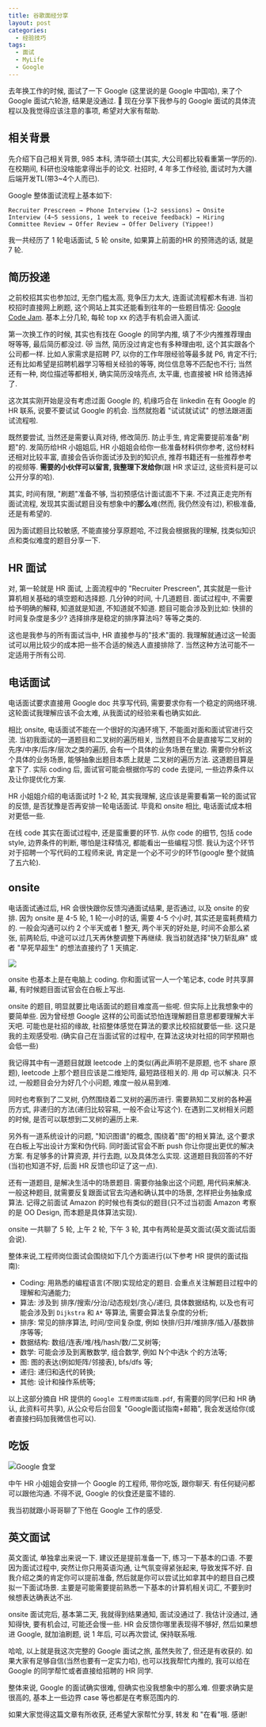 ```yaml
---
title: 谷歌面经分享
layout: post
categories: 
  - 经验技巧 
tags: 
  - 面试
  - MyLife
  - Google
---
```


去年换工作的时候, 面试了一下 Google (这里说的是 Google 中国哈), 来了个 Google 面试六轮游, 结果是没通过. 🤣 现在分享下我参与的 Google 面试的具体流程以及我觉得应该注意的事项, 希望对大家有帮助. 

## 相关背景

先介绍下自己相关背景, 985 本科, 清华硕士(其实, 大公司都比较看重第一学历的). 在校期间, 科研也没啥能拿得出手的论文. 社招时, 4 年多工作经验, 面试时为大疆后端开发TL(带3~4个人而已). 

Google 整体面试流程上基本如下: 

```
Recruiter Prescreen → Phone Interview (1~2 sessions) → Onsite Interview (4~5 sessions, 1 week to receive feedback) → Hiring Committee Review → Offer Review → Offer Delivery (Yippee!)
```

我一共经历了 1 轮电话面试, 5 轮 onsite, 如果算上前面的HR 的预筛选的话, 就是 7 轮. 


## 简历投递

之前校招其实也参加过, 无奈门槛太高, 竞争压力太大, 连面试流程都木有进. 当初校招时直接网上刷题, 这个网站上其实还能看到往年的一些题目情况: [Google Code Jam](https://code.google.com/codejam/past-contests).  基本上分几轮, 每轮 top xx 的选手有机会进入面试. 

第一次换工作的时候, 其实也有找在 Google 的同学内推, 填了不少内推推荐理由呀等等, 最后简历都没过. 😿 当然, 简历没过肯定也有多种理由啦, 这个其实跟各个公司都一样. 比如人家需求是招聘 P7, 以你的工作年限经验等最多就 P6, 肯定不行; 还有比如希望是招聘机器学习等相关经验的等等, 岗位信息等不匹配也不行; 当然还有一种, 岗位描述等都相关, 确实简历没啥亮点, 太平庸, 也直接被 HR 给筛选掉了. 

这次其实刚开始是没有考虑过面 Google 的, 机缘巧合在 linkedin 在有 Google 的 HR 联系, 说要不要试试 Google 的机会. 当然就抱着 "试试就试试" 的想法跟进面试流程啦. 

既然要尝试, 当然还是需要认真对待, 修改简历.  防止手生, 肯定需要提前准备"刷题"的.  发简历给HR 小姐姐后, HR 小姐姐会给你一些准备材料供你参考, 这份材料还相对比较丰富, 直接会告诉你面试涉及到的知识点, 推荐书籍还有一些推荐参考的视频等. **需要的小伙伴可以留言, 我整理下发给你**(跟 HR 求证过, 这些资料是可以公开分享的哈).

其实, 时间有限, "刷题"准备不够, 当初预感估计面试面不下来. 不过真正走完所有面试流程, 发现其实面试题目没有想象中的**那么**难(然而, 我仍然没有过), 积极准备, 还是有希望的. 

因为面试题目比较敏感, 不能直接分享原题哈, 不过我会根据我的理解, 找类似知识点和类似难度的题目分享一下. 

## HR 面试

对, 第一轮就是 HR 面试, 上面流程中的 "Recruiter Prescreen", 其实就是一些计算机相关基础的填空题和选择题. 几分钟的时间, 十几道题目. 面试过程中, 不需要给予明确的解释, 知道就是知道, 不知道就不知道.  题目可能会涉及到比如: 快排的时间复杂度是多少? 选择排序是稳定的排序算法吗? 等等之类的. 

这也是我参与的所有面试当中, HR 直接参与的"技术"面的. 我理解就通过这一轮面试可以用比较少的成本把一些不合适的候选人直接排除了. 当然这种方法可能不一定适用于所有公司. 


## 电话面试

电话面试要求直接用 Google doc 共享写代码, 需要要求你有一个稳定的网络环境.  这轮面试我理解应该不会太难, 从我面试的经验来看也确实如此.  

相比 onsite, 电话面试不能在一个很好的沟通环境下, 不能面对面和面试官进行交流. 当初我面试的一道题目和二叉树的遍历相关, 当然题目不会是直接写二叉树的先序/中序/后序/层次之类的遍历, 会有一个具体的业务场景在里边. 需要你分析这个具体的业务场景, 能够抽象出题目本质上就是 二叉树的遍历方法.  这道题目算是拿下了. 实际 coding 后, 面试官可能会根据你写的 code 去提问, 一些边界条件以及让你提优化方案. 

HR 小姐姐介绍的电话面试时 1-2 轮, 其实我理解, 这应该是需要看第一轮的面试官的反馈, 是否犹豫是否再安排一轮电话面试. 毕竟和 onsite 相比, 电话面试成本相对更低一些. 

在线 code 其实在面试过程中, 还是蛮重要的环节. 从你 code 的细节, 包括 code style, 边界条件的判断, 哪怕是注释情况, 都能看出一些编程习惯.  我认为这个环节对于招聘一个写代码的工程师来说, 肯定是一个必不可少的环节(google 整个就搞了五六轮). 

## onsite 

电话面试通过后, HR 会很快跟你反馈沟通面试结果, 是否通过, 以及 onsite 的安排.  因为 onsite 是 4-5 轮, 1 轮一小时的话, 需要 4-5 个小时, 其实还是蛮耗费精力的. 一般会沟通可以约 2 个半天或者 1 整天, 两个半天的好处是, 时间不会那么紧张, 前两轮后, 中途可以过几天再休整调整下再继续. 我当初就选择"快刀斩乱麻" 或者 "早死早超生" 的想法直接约了 1 天搞定. 

![](/resources/experience-of-interview-of-google/google-guest.jpg)

onsite 也基本上是在电脑上 coding. 你和面试官一人一个笔记本, code 时共享屏幕, 有时候题目面试官会在白板上写出. 

onsite 的题目, 明显就要比电话面试的题目难度高一些呢. 但实际上比我想象中的要简单些. 因为曾经想 Google 这样的公司面试恐怕连理解题目意思都要理解大半天吧. 可能也是社招的缘故, 社招整体感觉在算法的要求比校招就要低一些. 这只是我的主观感受啦.  (确实自己在当面试官的过程中, 在算法这块对社招的同学预期也会低一些)

我记得其中有一道题目就跟 leetcode 上的类似(再此声明不是原题, 也不 share 原题), leetcode 上那个题目应该是二维矩阵, 最短路径相关的. 用 dp 可以解决. 只不过, 一般题目会分为好几个小问题, 难度一般从易到难. 

同时也考察到了二叉树, 仍然围绕着二叉树的遍历进行. 需要熟知二叉树的各种遍历方式, 非递归的方法(递归比较容易, 一般不会让写这个). 在遇到二叉树相关问题的时候, 是否可以联想到二叉树的遍历上来. 

另外有一道系统设计的问题, "知识图谱"的概念, 围绕着"图"的相关算法, 这个要求在白板上写出设计方案和伪代码. 同时面试官会不断 push 你让你提出更优的解决方案. 有足够多的计算资源, 并行去跑, 以及具体怎么实现.  这道题目我回答的不好(当初也知道不好, 后面 HR 反馈也印证了这一点). 

还有一道题目, 是解决生活中的场景题目. 需要你抽象出这个问题, 用代码来解决. 一般这种题目, 就需要反复跟面试官去沟通和确认其中的场景, 怎样把业务抽象成算法.  记得之前面试 Amazon 的时候也有类似的题目(只不过当初面 Amazon 考察的是 OO Design, 而本题是具体算法实现). 

onsite 一共聊了 5 轮, 上午 2 轮, 下午 3 轮, 其中有两轮是英文面试(英文面试后面会说). 

整体来说,工程师岗位面试会围绕如下几个方面进行(以下参考 HR 提供的面试指南): 

- Coding: 用熟悉的编程语言(不限)实现给定的题目. 会重点关注解题目过程中的理解和沟通能力;
- 算法: 涉及到 排序/搜索/分治/动态规划/贪心/递归, 具体数据结构, 以及也有可能会涉及到 `Dijkstra` 和 `A*` 等算法, 需要会算法复杂度的分析;
- 排序: 常见的排序算法, 时间/空间复杂度, 例如 快排/归并/堆排序/插入/基数排序等等;
- 数据结构: 数组/连表/堆/栈/hash/数/二叉树等;
- 数学: 可能会涉及到离散数学, 组合数学, 例如 N个中选k 个的方法等;
- 图: 图的表达(例如矩阵/邻接表), bfs/dfs 等;
- 递归: 递归和迭代的转换; 
- 其他: 设计和操作系统等;

以上这部分摘自 HR 提供的 `Google 工程师面试指南.pdf`, 有需要的同学(已和 HR 确认, 此资料可共享), 从公众号后台回复 "Google面试指南+邮箱", 我会发送给你(或者直接扫码加我微信也可以). 


## 吃饭

![Google 食堂](/resources/experience-of-interview-of-google/eat-at-google.jpg)

中午 HR 小姐姐会安排一个 Google 的工程师, 带你吃饭, 跟你聊天. 有任何疑问都可以跟他沟通.  不得不说, Google 的伙食还是蛮不错的. 

我当初就跟小哥哥聊了下他在 Google 工作的感受. 

## 英文面试 

英文面试, 单独拿出来说一下. 建议还是提前准备一下, 练习一下基本的口语. 不要因为面试过程中, 突然让你只用英语沟通, 让气氛变得紧张起来, 导致发挥不好.  自我介绍之类的肯定你可以提前准备, 然后就是你可以尝试比如拿其中的题目自己模拟一下面试场景. 主要是可能需要提前熟悉一下基本的计算机相关词汇, 不要到时候想表达确表达不出. 

onsite 面试完后, 基本第二天, 我就得到结果通知, 面试没通过了. 我估计没通过, 通知得快, 要有机会过, 可能还会慢一些. HR 会反馈你哪里表现得不够好, 然后如果想进 Google, 就加油刷题, 说 1 年后, 可以再次尝试, 保持联系哦.

哈哈, 以上就是我这次完整的 Google 面试之旅, 虽然失败了, 但还是有收获的. 如果大家有足够自信(当然也要有一定实力哈), 也可以找我帮忙内推的, 我可以给在 Google 的同学帮忙或者直接给招聘的 HR 同学. 

整体来说, Google 的面试确实很难, 但确实也没我想象中的那么难. 但要求确实是很高的, 基本上一些边界 case 等也都是在考察范围内的.

如果大家觉得这篇文章有所收获, 还希望大家帮忙分享, 转发 和 "在看"哦. 感谢! 
 

